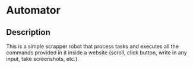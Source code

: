 # Automator

## Description

This is a simple scrapper robot that process tasks and executes
all the commands provided in it inside a website (scroll, click button,
write in any input, take screenshots, etc.).